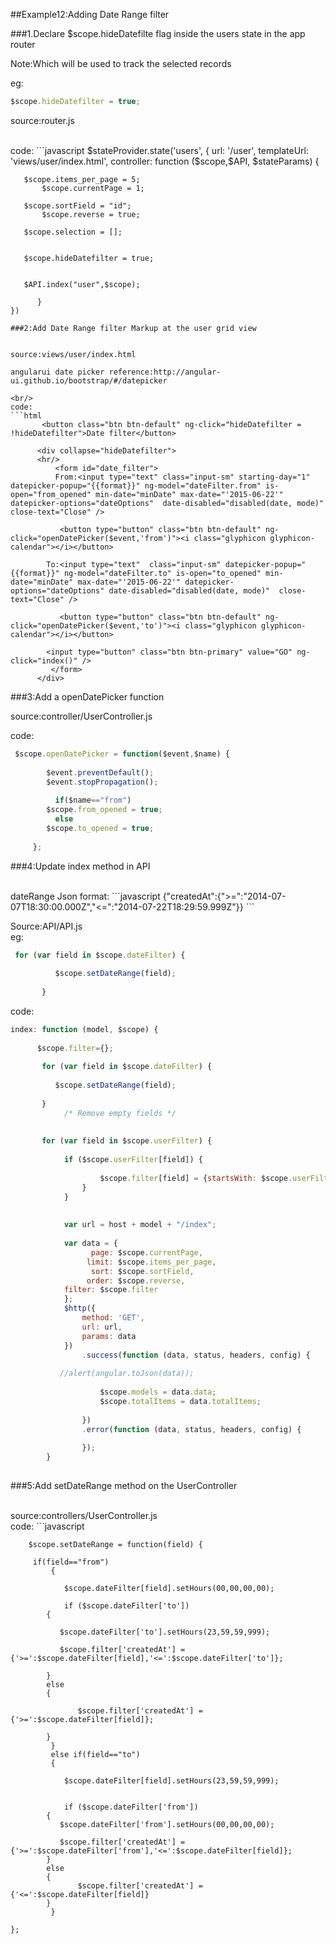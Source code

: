 ##Example12:Adding Date Range filter

###1.Declare $scope.hideDatefilte flag inside the users state in the app router

Note:Which will be used to track the selected records

eg:
```javascript
$scope.hideDatefilter = true;
```

source:router.js

<br/>
code:
```javascript
 $stateProvider.state('users', {
        url: '/user',
        templateUrl: 'views/user/index.html',
        controller: function ($scope,$API, $stateParams) {
	  
	   $scope.items_per_page = 5;
           $scope.currentPage = 1;
	   
	   $scope.sortField = "id";
           $scope.reverse = true;
	   
	   $scope.selection = [];
	    
	
	   $scope.hideDatefilter = true;
	   
  
	   $API.index("user",$scope);
        
          }
    })

```
###2:Add Date Range filter Markup at the user grid view


source:views/user/index.html

angularui date picker reference:http://angular-ui.github.io/bootstrap/#/datepicker

<br/>
code:
```html
       <button class="btn btn-default" ng-click="hideDatefilter = !hideDatefilter">Date filter</button>
				  
      <div collapse="hideDatefilter">
      <hr/>
	      <form id="date_filter">
	      From:<input type="text" class="input-sm" starting-day="1"  datepicker-popup="{{format}}" ng-model="dateFilter.from" is-open="from_opened" min-date="minDate" max-date="'2015-06-22'"  datepicker-options="dateOptions"  date-disabled="disabled(date, mode)"  close-text="Close" />
		   
		   <button type="button" class="btn btn-default" ng-click="openDatePicker($event,'from')"><i class="glyphicon glyphicon-calendar"></i></button>
		
		To:<input type="text"  class="input-sm" datepicker-popup="{{format}}" ng-model="dateFilter.to" is-open="to_opened" min-date="minDate" max-date="'2015-06-22'" datepicker-options="dateOptions" date-disabled="disabled(date, mode)"  close-text="Close" />
		   
		   <button type="button" class="btn btn-default" ng-click="openDatePicker($event,'to')"><i class="glyphicon glyphicon-calendar"></i></button>

		<input type="button" class="btn btn-primary" value="GO" ng-click="index()" />
	     </form>  
      </div>

```
###3:Add a openDatePicker function

source:controller/UserController.js

code:

```javascript
 $scope.openDatePicker = function($event,$name) {
         
		$event.preventDefault();
		$event.stopPropagation();
             
	      if($name=="from")
		$scope.from_opened = true;
	      else
		$scope.to_opened = true;
		
     };
```

###4:Update index method in API

<br/>
dateRange Json format:
```javascript
{"createdAt":{">=":"2014-07-07T18:30:00.000Z","<=":"2014-07-22T18:29:59.999Z"}}
```

Source:API/API.js
<br/>
eg:
```javascript
 for (var field in $scope.dateFilter) {
	     
	      $scope.setDateRange(field);    
		
	   }
```
code:
```javascript
index: function (model, $scope) {
           
	  $scope.filter={};
	  
	   for (var field in $scope.dateFilter) {
	     
	      $scope.setDateRange(field);    
		
	   }
            /* Remove empty fields */
         
	    
	   for (var field in $scope.userFilter) {
                
	        if ($scope.userFilter[field]) {
		  
                    $scope.filter[field] = {startsWith: $scope.userFilter[field]};
                }
            }
            
            
            var url = host + model + "/index";
	  
            var data = {
                  page: $scope.currentPage,
                 limit: $scope.items_per_page,
                  sort: $scope.sortField,
                 order: $scope.reverse,
	        filter: $scope.filter
            };
            $http({
                method: 'GET',
                url: url,
                params: data
            })
                .success(function (data, status, headers, config) {
                   
		   //alert(angular.toJson(data));
		   
                    $scope.models = data.data;
                    $scope.totalItems = data.totalItems;
                  
                })
                .error(function (data, status, headers, config) {
                  
                });
        }
        

```


###5:Add setDateRange method on the UserController

<br/>
source:controllers/UserController.js

<br/>
code:
```javascript
  
  
        $scope.setDateRange = function(field) {
       
         if(field=="from")
		     {
		         
		        $scope.dateFilter[field].setHours(00,00,00,00);
		     
		        if ($scope.dateFilter['to'])
			{
			
			   $scope.dateFilter['to'].setHours(23,59,59,999);
			     
			   $scope.filter['createdAt'] = {'>=':$scope.dateFilter[field],'<=':$scope.dateFilter['to']}; 
			   
			}
			else
			{
			
		           $scope.filter['createdAt'] = {'>=':$scope.dateFilter[field]};
		
			}
		     }
		     else if(field=="to")
		     {
		  
		        $scope.dateFilter[field].setHours(23,59,59,999);
			
			
		        if ($scope.dateFilter['from'])
			{
			   $scope.dateFilter['from'].setHours(00,00,00,00);
			 
			   $scope.filter['createdAt'] = {'>=':$scope.dateFilter['from'],'<=':$scope.dateFilter[field]}; 
			}
			else
			{
		           $scope.filter['createdAt'] = {'<=':$scope.dateFilter[field]}
			}
		     }
       
    };
    
        
```




